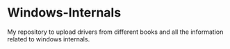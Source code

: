 # Windows-Internals
My repository to upload drivers from different books and all the information related to windows internals. 
